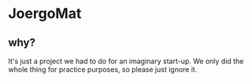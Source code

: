 # JoergoMat

## why?

It's just a project we had to do for an imaginary start-up. We only did the whole thing for practice purposes, so please just ignore it.
